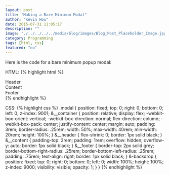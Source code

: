 ```yaml
---
layout: post
title: "Making a Bare Minimum Modal"
author: "Kevin Hou"
date: 2015-07-31 11:05:17
description: ""
image: "./../../../../media/blog/images/Blog_Post_Placeholder_Image.jpg"
category: Programming
tags: [html, css]
featured: "no"
---
```

Here is the code for a bare minimum popup modal:
 
HTML:
{% highlight html %}
<div aria-hidden="false" role="dialog" className="modal">
  <div className="modal__container">
    <div className="modal__header">
          Header
     </div>
     <div className="modal__content">
          Content
     </div>
     <div className="modal__footer">
          Footer
     </div>
   </div>
   <div className="modal-backdrop">
   </div>
</div>
{% endhighlight %}
 
CSS:
{% highlight css %}
.modal {
  position: fixed;
  top: 0;
  right: 0;
  bottom: 0;
  left: 0;
  z-index: 9001;
  &__container {
    position: relative;
    display: flex;
    -webkit-box-orient: vertical;
    -webkit-box-direction: normal;
    flex-direction: column;
    -webkit-box-pack: center;
    justify-content: center;
    margin: auto;
    padding: 3rem;
    border-radius: .25rem;
    width: 50%;
    max-width: 40rem;
    min-width: 20rem;
    height: 100%;
  }
  &__header {
    flex-shrink: 0;
    border: 1px solid black;
  }
  &__content {
    padding-top: 2rem;
    padding: 1rem;
    overflow: hidden;
    overflow-y: auto;
    border: 1px solid black;
  }
  &__footer {
    border-top: 2px solid grey;
    border-bottom-right-radius: .25rem;
    border-bottom-left-radius: .25rem;
    padding: .75rem;
    text-align: right;
    border: 1px solid black;
  }
  &-backdrop {
    position: fixed;
    top: 0;
    right: 0;
    bottom: 0;
    left: 0;
    width: 100%;
    height: 100%;
    z-index: 9000;
    visibility: visible;
    opacity: 1;
  }
}
{% endhighlight %}
